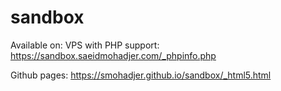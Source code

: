 # sandbox

Available on:
VPS with PHP support:
https://sandbox.saeidmohadjer.com/_phpinfo.php

Github pages:
https://smohadjer.github.io/sandbox/_html5.html
